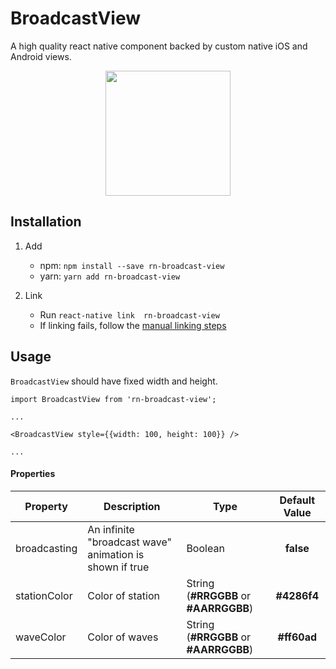 # BroadcastView
A high quality react native component backed by custom native iOS and Android views.

<p align="center">
<img src="https://raw.githubusercontent.com/githuboftigran/rn-broadcast-view/master/demo_android.gif" width="200" height="200">
</p>

## Installation
1. Add

   * npm: `npm install --save rn-broadcast-view`
   * yarn: `yarn add rn-broadcast-view`

2. Link
   - Run `react-native link  rn-broadcast-view`
   - If linking fails, follow the
     [manual linking steps](https://facebook.github.io/react-native/docs/linking-libraries-ios.html#manual-linking)


## Usage

```BroadcastView``` should have fixed width and height.

```
import BroadcastView from 'rn-broadcast-view';

...

<BroadcastView style={{width: 100, height: 100}} />

...
```

#### Properties

| Property |      Description      | Type | Default Value |
|----------|-----------------------|------|:-------------:|
| broadcasting | An infinite "broadcast wave" animation is shown if true | Boolean | **false** |
| stationColor |  Color of station | String<br/>(**#RRGGBB** or **#AARRGGBB**) | **#4286f4** |
| waveColor |  Color of waves | String<br/>(**#RRGGBB** or **#AARRGGBB**) | **#ff60ad** |
